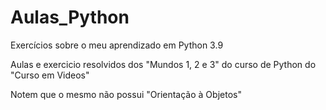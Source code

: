 # Aulas_Python
Exercícios sobre o meu aprendizado em Python 3.9

Aulas e exercicio resolvidos dos "Mundos 1, 2 e 3" do curso de Python do "Curso em Videos"

Notem que o mesmo não possui "Orientação à Objetos"
